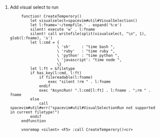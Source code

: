 
1. Add visual select to run    



			function! CreateTemperory()
				let visualselect=spacevim#util#VisualSelection()
				let l:fname='~/tempfile.' . expand('%:e')
				silent! execute 'w' . l:fname
				silent! call writefile(split(visualselect, "\n", 1), glob(l:fname), 's')
				let l:cmd = {
							\ 'sh'     : "time bash ",
							\ 'ruby'   : "time ruby ",
							\ 'python' : "time python ",
							\ 'javascript': "time node ",
							\}
				let l:ft = &filetype
				if has_key(l:cmd, l:ft)
					if filereadable(l:fname)
						exec "silent !rm " . l:fname
					endif
					exec "AsyncRun! ".l:cmd[l:ft] . l:fname . ";rm " . fname
				else
					call spacevim#util#err("spacevim#util#VisualSelectionRun not supported in current filetype!")
				endif
			endfunction

			vnoremap <silent> <F5> :call CreateTemperory()<cr>



